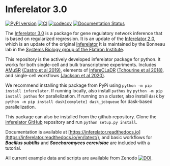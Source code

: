 # Inferelator 3.0

[![PyPI version](https://badge.fury.io/py/inferelator.svg)](https://badge.fury.io/py/inferelator)
[![CI](https://github.com/flatironinstitute/inferelator/actions/workflows/python-package.yml/badge.svg)](https://github.com/flatironinstitute/inferelator/actions/workflows/python-package.yml/)
[![codecov](https://codecov.io/gh/flatironinstitute/inferelator/branch/release/graph/badge.svg)](https://codecov.io/gh/flatironinstitute/inferelator)
[![Documentation Status](https://readthedocs.org/projects/inferelator/badge/?version=latest)](https://inferelator.readthedocs.io/en/latest/?badge=latest)

The [Inferelator 3.0](https://doi.org/10.1093/bioinformatics/btac117) is a package for gene regulatory network inference that is based on regularized regression. 
It is an update of the [Inferelator 2.0](https://ieeexplore.ieee.org/document/5334018), which is an update of the original [Inferelator](https://doi.org/10.1186/gb-2006-7-5-r36)
It is maintained by the Bonneau lab in the [Systems Biology group of the Flatiron Institute](https://www.simonsfoundation.org/flatiron/center-for-computational-biology/systems-biology/).

This repository is the actively developed inferelator package for python. It works for both single-cell and bulk transcriptome experiments.
Includes [AMuSR](https://github.com/simonsfoundation/multitask_inferelator/tree/AMuSR/inferelator_ng) 
[(Castro et al 2019)](https://doi.org/10.1371/journal.pcbi.1006591), 
elements of [InfereCLaDR](https://github.com/simonsfoundation/inferelator_ng/tree/InfereCLaDR) 
[(Tchourine et al 2018)](https://doi.org/10.1016/j.celrep.2018.03.048), 
and single-cell workflows [(Jackson et al 2020)](https://elifesciences.org/articles/51254).

We recommend installing this package from PyPi using `python -m pip install inferelator`. 
If running locally, also install `pathos` by `python -m pip install pathos` for parallelization.
If running on a cluster, also install `dask` by `python -m pip install dask[complete] dask_jobqueue` for dask-based parallelization.

This package can also be installed from the github repository. 
Clone the [inferelator GitHub](https://github.com/flatironinstitute/inferelator) repository and run `python setup.py install`.

Documentation is available at [https://inferelator.readthedocs.io](https://inferelator.readthedocs.io/en/latest/), and
basic workflows for ***Bacillus subtilis*** and ***Saccharomyces cerevisiae*** are included with a tutorial. 

All current example data and scripts are available from Zenodo 
[![DOI](https://zenodo.org/badge/DOI/10.5281/zenodo.3355524.svg)](https://doi.org/10.5281/zenodo.3355524).